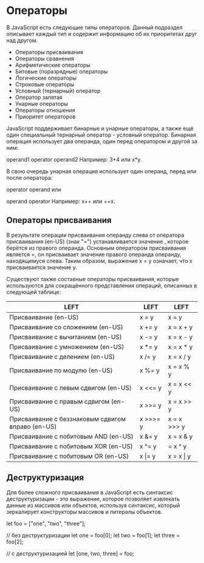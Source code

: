 # Операторы

В JavaScript есть следующие типы операторов. Данный подраздел описывает каждый тип и содержит информацию об их приоритетах друг над другом.

- Операторы присваивания
- Операторы сравнения
- Арифметические операторы
- Битовые (поразрядные) операторы
- Логические операторы
- Строковые операторы
- Условный (тернарный) оператор
- Оператор запятая
- Унарные операторы
- Операторы отношения
- Приоритет операторов

JavaScript поддерживает бинарные и унарные операторы, а также ещё один специальный тернарный оператор - условный оператор. Бинарная операция использует два операнда, один перед оператором и другой за ним:

operand1 operator operand2
Например: 3+4 или x\*y.

В свою очередь унарная операция использует один операнд, перед или после оператора:

operator operand
или

operand operator
Например: x++ или ++x.

## Операторы присваивания

В результате операции присваивания операнду слева от оператора присваивания (en-US) (знак "=") устанавливается значение , которое берётся из правого операнда. Основным оператором присваивания является =, он присваивает значение правого операнда операнду, находящемуся слева. Таким образом, выражение x = y означает, что x присваивается значение y.

Существуют также составные операторы присваивания, которые используются для сокращённого представления операций, описанных в следующей таблице:

| LEFT                                              | LEFT     | LEFT        |
| ------------------------------------------------- | -------- | ----------- |
| Присваивание (en-US)                              | x = y    | x = y       |
| Присваивание со сложением (en-US)                 | x += y   | x = x + y   |
| Присваивание с вычитанием (en-US)                 | x -= y   | x = x - y   |
| Присваивание с умножением (en-US)                 | x \*= y  | x = x \* y  |
| Присваивание с делением (en-US)                   | x /= y   | x = x / y   |
| Присваивание по модулю (en-US)                    | x %= y   | x = x % y   |
| Присваивание с левым сдвигом (en-US)              | x <<= y  | x = x << y  |
| Присваивание с правым сдвигом (en-US)             | x >>= y  | x = x >> y  |
| Присваивание с беззнаковым сдвигом вправо (en-US) | x >>>= y | x = x >>> y |
| Присваивание с побитовым AND (en-US)              | x &= y   | x = x & y   |
| Присваивание с побитовым XOR (en-US)              | x ^= y   | = x ^ y     |
| Присваивание с побитовым OR (en-US)               | x \|= y  | x = x \| y  |

## Деструктуризация

Для более сложного присваивания в JavaScript есть синтаксис деструктуризации - это выражение, которое позволяет извлекать данные из массивов или объектов, используя синтаксис, который зеркалирует конструкторы массивов и литералы объектов.

let foo = ["one", "two", "three"];

// без деструктуризации
let one = foo[0];
let two = foo[1];
let three = foo[2];

// с деструктуризацией
let [one, two, three] = foo;
